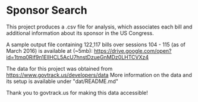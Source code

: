 # Sponsor Search

This project produces a .csv file for analysis, which associates each bill and additional information about its sponsor in the US Congress.

A sample output file containing 122,117 bills over sessions 104 - 115 (as of March 2016) is available at (~5mb): <https://drive.google.com/open?id=1tmq0Rif9n1EllHCL5AcU7hnstDzueGnMDz0LHTCVXz4>

The data for this project was obtained from <https://www.govtrack.us/developers/data> More information on the data and its setup is available under "dat/README.md"

Thank you to govtrack.us for making this data accessible!